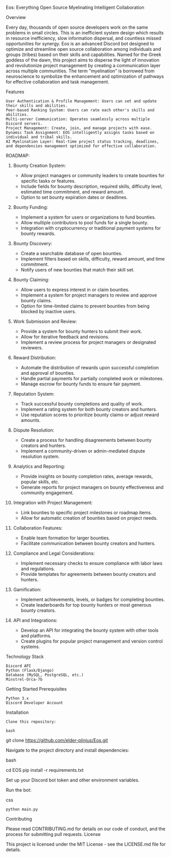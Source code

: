 Eos: Everything Open Source 
Myelinating Intelligent Collaboration

Overview

Every day, thousands of open source developers work on the same problems in small circles. This is an inefficient system design which results in resource inefficiency, slow information dispersal, and countless missed opportunities for synergy. Eos is an advanced Discord bot designed to optimize and streamline open source collaboration among individuals and groups (tribes) based on their skills and capabilities. Named for the Greek goddess of the dawn, this project aims to disperse the light of innovation and revolutionize project management by creating a communication layer across multiple communities. The term "myelination" is borrowed from neuroscience to symbolize the enhancement and optimization of pathways for effective collaboration and task management.

Features

    User Authentication & Profile Management: Users can set and update their skills and abilities.
    Peer-based Ranking System: Users can rate each other's skills and abilities.
    Multi-server Communication: Operates seamlessly across multiple Discord servers.
    Project Management: Create, join, and manage projects with ease.
    Dynamic Task Assignment: EOS intelligently assigns tasks based on individual and tribal skills.
    AI Myelination Layer: Real-time project status tracking, deadlines, and dependencies management optimized for effective collaboration.

ROADMAP:

1. Bounty Creation System:
   - Allow project managers or community leaders to create bounties for specific tasks or features.
   - Include fields for bounty description, required skills, difficulty level, estimated time commitment, and reward amount.
   - Option to set bounty expiration dates or deadlines.

2. Bounty Funding:
   - Implement a system for users or organizations to fund bounties.
   - Allow multiple contributors to pool funds for a single bounty.
   - Integration with cryptocurrency or traditional payment systems for bounty rewards.

3. Bounty Discovery:
   - Create a searchable database of open bounties.
   - Implement filters based on skills, difficulty, reward amount, and time commitment.
   - Notify users of new bounties that match their skill set.

4. Bounty Claiming:
   - Allow users to express interest in or claim bounties.
   - Implement a system for project managers to review and approve bounty claims.
   - Option for time-limited claims to prevent bounties from being blocked by inactive users.

5. Work Submission and Review:
   - Provide a system for bounty hunters to submit their work.
   - Allow for iterative feedback and revisions.
   - Implement a review process for project managers or designated reviewers.

6. Reward Distribution:
   - Automate the distribution of rewards upon successful completion and approval of bounties.
   - Handle partial payments for partially completed work or milestones.
   - Manage escrow for bounty funds to ensure fair payment.

7. Reputation System:
   - Track successful bounty completions and quality of work.
   - Implement a rating system for both bounty creators and hunters.
   - Use reputation scores to prioritize bounty claims or adjust reward amounts.

8. Dispute Resolution:
   - Create a process for handling disagreements between bounty creators and hunters.
   - Implement a community-driven or admin-mediated dispute resolution system.

9. Analytics and Reporting:
   - Provide insights on bounty completion rates, average rewards, popular skills, etc.
   - Generate reports for project managers on bounty effectiveness and community engagement.

10. Integration with Project Management:
    - Link bounties to specific project milestones or roadmap items.
    - Allow for automatic creation of bounties based on project needs.

11. Collaboration Features:
    - Enable team formation for larger bounties.
    - Facilitate communication between bounty creators and hunters.

12. Compliance and Legal Considerations:
    - Implement necessary checks to ensure compliance with labor laws and regulations.
    - Provide templates for agreements between bounty creators and hunters.

13. Gamification:
    - Implement achievements, levels, or badges for completing bounties.
    - Create leaderboards for top bounty hunters or most generous bounty creators.

14. API and Integrations:
    - Develop an API for integrating the bounty system with other tools and platforms.
    - Create plugins for popular project management and version control systems.

Technology Stack

    Discord API
    Python (Flask/Django)
    Database (MySQL, PostgreSQL, etc.)
    Minstrel-Orca-7b

Getting Started
Prerequisites

    Python 3.x
    Discord Developer Account

Installation

    Clone this repository:

    bash

git clone https://github.com/elder-plinius/Eos.git

Navigate to the project directory and install dependencies:

bash

cd EOS
pip install -r requirements.txt

Set up your Discord bot token and other environment variables.

Run the bot:

css

    python main.py

Contributing

Please read CONTRIBUTING.md for details on our code of conduct, and the process for submitting pull requests.
License

This project is licensed under the MIT License - see the LICENSE.md file for details.
